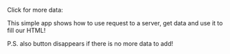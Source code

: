 Click for more data:

This simple app shows how to use request to a server, get data and use it to fill our HTML!

P.S. also button disappears if there is no more data to add!
